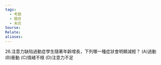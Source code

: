 ```yaml
---
tags:
  - 考題
  - 題目
  - 未完
Sourse:
Relate: 
aliases:
---
```

26.注意力缺陷過動症學生隨著年齡增長，下列哪一種症狀會明顯減輕？ 
(A)過動 
(B)衝動 
(C)情緒不穩 
(D)注意力不足 
